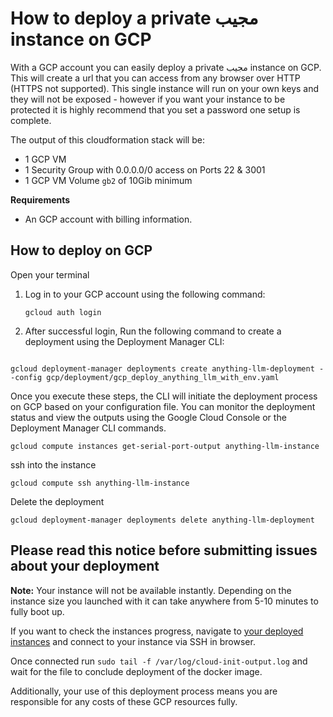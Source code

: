 # How to deploy a private مجيب instance on GCP

With a GCP account you can easily deploy a private مجيب instance on GCP. This will create a url that you can access from any browser over HTTP (HTTPS not supported). This single instance will run on your own keys and they will not be exposed - however if you want your instance to be protected it is highly recommend that you set a password one setup is complete.

The output of this cloudformation stack will be:
- 1 GCP VM
- 1 Security Group with 0.0.0.0/0 access on Ports 22 & 3001
- 1 GCP VM Volume `gb2` of 10Gib minimum

**Requirements**
- An GCP account with billing information.

## How to deploy on GCP
Open your terminal
1. Log in to your GCP account using the following command:
    ```
    gcloud auth login 
    ```

2. After successful login, Run the following command to create a deployment using the Deployment Manager CLI:

  ```

  gcloud deployment-manager deployments create anything-llm-deployment --config gcp/deployment/gcp_deploy_anything_llm_with_env.yaml

  ```

Once you execute these steps, the CLI will initiate the deployment process on GCP based on your configuration file. You can monitor the deployment status and view the outputs using the Google Cloud Console or the Deployment Manager CLI commands.

```
gcloud compute instances get-serial-port-output anything-llm-instance 
```

ssh into the instance

```
gcloud compute ssh anything-llm-instance 
```

Delete the deployment
```
gcloud deployment-manager deployments delete anything-llm-deployment 
```

## Please read this notice before submitting issues about your deployment

**Note:** 
Your instance will not be available instantly. Depending on the instance size you launched with it can take anywhere from 5-10 minutes to fully boot up.

If you want to check the instances progress, navigate to [your deployed instances](https://console.cloud.google.com/compute/instances) and connect to your instance via SSH in browser.

Once connected run `sudo tail -f /var/log/cloud-init-output.log` and wait for the file to conclude deployment of the docker image.

Additionally, your use of this deployment process means you are responsible for any costs of these GCP resources fully.